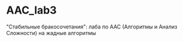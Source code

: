 # AAC_lab3
"Стабильные бракосочетания": лаба по ААС (Алгоритмы и Анализ Сложности) на жадные алгоритмы
